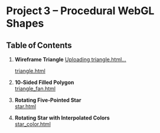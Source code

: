 # Project 3 – Procedural WebGL Shapes

## Table of Contents  

1. **Wireframe Triangle**  [Uploading triangle.html…]()

   [triangle.html](triangle.html)

2. **10‑Sided Filled Polygon**  
   [triangle_fan.html](triangle_fan.html)

3. **Rotating Five‑Pointed Star**  
   [star.html](star.html)

4. **Rotating Star with Interpolated Colors**  
   [star_color.html](star_color.html)
